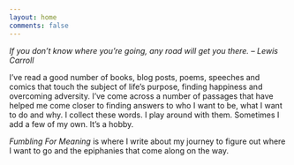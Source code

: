 ```yaml
---
layout: home
comments: false
---
```


*If you don’t know where you’re going, any road will get you there. – Lewis Carroll*

I’ve read a good number of books, blog posts, poems, speeches and comics that touch the subject of life’s purpose, finding happiness and overcoming adversity. I’ve come across a number of passages that have helped me come closer to finding answers to who I want to be, what I want to do and why. I collect these words. I play around with them. Sometimes I add a few of my own. It’s a hobby.

*Fumbling For Meaning* is where I write about my journey to figure out where I want to go and the epiphanies that come along on the way.
